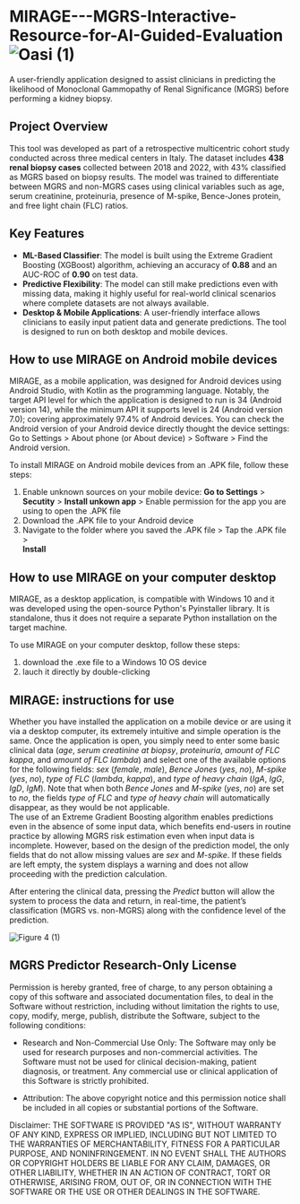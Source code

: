 # MIRAGE---MGRS-Interactive-Resource-for-AI-Guided-Evaluation ![Oasi (1)](https://github.com/user-attachments/assets/0951ea44-7f5d-4d37-b78d-15239116ea6f)
A user-friendly application designed to assist clinicians in predicting the likelihood of Monoclonal Gammopathy of Renal Significance (MGRS) before performing a kidney biopsy. 

## Project Overview

This tool was developed as part of a retrospective multicentric cohort study conducted across three medical centers in Italy.
The dataset includes **438 renal biopsy cases** collected between 2018 and 2022, with 43% classified as MGRS based on biopsy results. The model was trained to differentiate between MGRS and non-MGRS cases using clinical variables such as age, serum creatinine, proteinuria, presence of M-spike, Bence-Jones protein, and free light chain (FLC) ratios.

## Key Features

- **ML-Based Classifier**: The model is built using the Extreme Gradient Boosting (XGBoost) algorithm, achieving an accuracy of **0.88** and an AUC-ROC of **0.90** on test data.
- **Predictive Flexibility**: The model can still make predictions even with missing data, making it highly useful for real-world clinical scenarios where complete datasets are not always available.
- **Desktop & Mobile Applications**: A user-friendly interface allows clinicians to easily input patient data and generate predictions. The tool is designed to run on both desktop and mobile devices.

## How to use MIRAGE on Android mobile devices
MIRAGE, as a mobile application, was designed for Android devices using Android Studio, with Kotlin as the programming language. Notably, the target API level for which the application is designed to run is 34 (Android version 14), while the minimum API it supports level is 24 (Android version 7.0); covering approximately 97.4% of Android devices. You can check the Android version of your Android device directly thought the device settings: Go to Settings > About phone (or About device) > Software > Find the Android version.

To install MIRAGE on Android mobile devices from an .APK file, follow these steps:
  1. Enable unknown sources on your mobile device: **Go to Settings** > **Secutity** > 
     **Install unkown app** > Enable permission for the app you are using to open the 
     .APK file
  2. Download the .APK file to your Android device
  3. Navigate to the folder where you saved the .APK file > Tap the .APK file >   
     **Install**

## How to use MIRAGE on your computer desktop 
MIRAGE, as a desktop application, is compatible with Windows 10 and it was developed using the open-source Python's Pyinstaller library. It is standalone, thus it does not require a separate Python installation on the target machine. 

To use MIRAGE on your computer desktop, follow these steps:
  1. download the .exe file to a Windows 10 OS device
  2. lauch it directly by double-clicking

## MIRAGE: instructions for use
Whether you have installed the application on a mobile device or are using it via a desktop computer, its extremely intuitive and simple operation is the same. Once the application is open, you simply need to enter some basic clinical data (_age_, _serum creatinine at biopsy_, _proteinuria_, _amount of FLC kappa_, and _amount of FLC lambda_) and select one of the available options for the following fields: _sex_ (_female_, _male_), _Bence Jones_ (_yes_, _no_), _M-spike_ (_yes_, _no_), _type of FLC_ (_lambda_, _kappa_), and _type of heavy chain_ (_IgA_, _IgG_, _IgD_, _IgM_). Note that when both _Bence Jones_ and _M-spike_ (_yes_, _no_) are set to _no_, the fields _type of FLC_ and _type of heavy chain_ will automatically disappear, as they would be not applicable.  
The use of an Extreme Gradient Boosting algorithm enables predictions even in the absence of some input data, which benefits end-users in routine practice by allowing MGRS risk estimation even when input data is incomplete. However, based on the design of the prediction model, the only fields that do not allow missing values are _sex_ and _M-spike_. If these fields are left empty, the system displays a warning and does not allow proceeding with the prediction calculation.

After entering the clinical data, pressing the _Predict_ button will allow the system to process the data and return, in real-time, the patient’s classification (MGRS vs. non-MGRS) along with the confidence level of the prediction.







![Figure 4 (1)](https://github.com/user-attachments/assets/a59815c4-80ed-46f7-961e-414906148468)


## MGRS Predictor Research-Only License
Permission is hereby granted, free of charge, to any person obtaining a copy of this software and associated documentation files, to deal in the Software without restriction, including without limitation the rights to use, copy, modify, merge, publish, distribute the Software, subject to the following conditions:

- Research and Non-Commercial Use Only: The Software may only be used for research purposes and non-commercial activities. The Software must not be used for clinical decision-making, patient diagnosis, or treatment. Any commercial use or clinical application of this Software is strictly prohibited.

- Attribution: The above copyright notice and this permission notice shall be included in all copies or substantial portions of the Software.

Disclaimer: THE SOFTWARE IS PROVIDED "AS IS", WITHOUT WARRANTY OF ANY KIND, EXPRESS OR IMPLIED, INCLUDING BUT NOT LIMITED TO THE WARRANTIES OF MERCHANTABILITY, FITNESS FOR A PARTICULAR PURPOSE, AND NONINFRINGEMENT. IN NO EVENT SHALL THE AUTHORS OR COPYRIGHT HOLDERS BE LIABLE FOR ANY CLAIM, DAMAGES, OR OTHER LIABILITY, WHETHER IN AN ACTION OF CONTRACT, TORT OR OTHERWISE, ARISING FROM, OUT OF, OR IN CONNECTION WITH THE SOFTWARE OR THE USE OR OTHER DEALINGS IN THE SOFTWARE.
